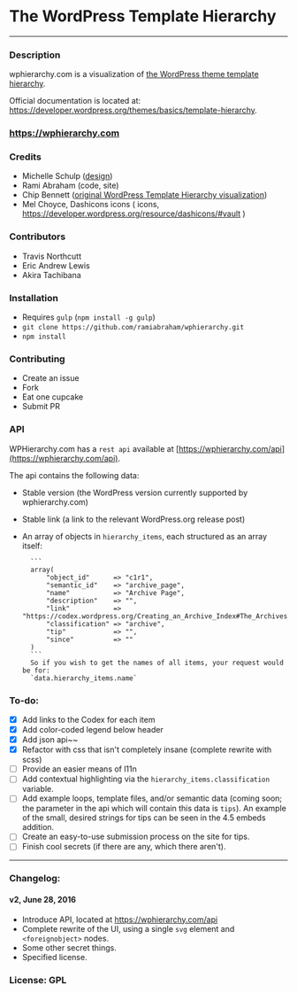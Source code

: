 The WordPress Template Hierarchy
================================

---

### Description

wphierarchy.com is a visualization of [the WordPress theme template hierarchy](https://developer.wordpress.org/themes/basics/template-hierarchy).

Official documentation is located at: https://developer.wordpress.org/themes/basics/template-hierarchy.

### https://wphierarchy.com

### Credits

- Michelle Schulp ([design](http://marktimemedia.com/redesigning-the-template-hierarchy))
- Rami Abraham (code, site)
- Chip Bennett ([original WordPress Template Hierarchy visualization](http://www.chipbennett.net/themes/template-hierarchy/))
- Mel Choyce, Dashicons icons ( icons, https://developer.wordpress.org/resource/dashicons/#vault )

### Contributors

- Travis Northcutt
- Eric Andrew Lewis
- Akira Tachibana

### Installation
- Requires `gulp` (`npm install -g gulp`)
- `git clone https://github.com/ramiabraham/wphierarchy.git`
- `npm install`

### Contributing
- Create an issue
- Fork
- Eat one cupcake
- Submit PR

### API

WPHierarchy.com has a `rest api` available at [https://wphierarchy.com/api](https://wphierarchy.com/api).

The api contains the following data:

- Stable version (the WordPress version currently supported by wphierarchy.com)
- Stable link (a link to the relevant WordPress.org release post)
- An array of objects in `hierarchy_items`, each structured as an array itself:

		```
		array(
			"object_id"      => "c1r1",
			"semantic_id"    => "archive_page",
			"name"           => "Archive Page",
			"description"    => "",
			"link"           => "https://codex.wordpress.org/Creating_an_Archive_Index#The_Archives_Page",
			"classification" => "archive",
			"tip"            => "",
			"since"          => ""
		)
		```
		So if you wish to get the names of all items, your request would be for:
		`data.hierarchy_items.name`


### To-do:

- [x] Add links to the Codex for each item
- [x] Add color-coded legend below header
- [x] Add json api~~
- [x] Refactor with css that isn't completely insane (complete rewrite with scss)
- [ ] Provide an easier means of l11n
- [ ] Add contextual highlighting via the `hierarchy_items.classification` variable.
- [ ] Add example loops, template files, and/or semantic data (coming soon; the parameter in the api which will contain this data is `tips`). An example of the small, desired strings for tips can be seen in the 4.5 embeds addition.
- [ ] Create an easy-to-use submission process on the site for tips.
- [ ] Finish cool secrets (if there are any, which there aren't).

----

### Changelog:

#### v2, June 28, 2016

- Introduce API, located at https://wphierarchy.com/api
- Complete rewrite of the UI, using a single `svg` element and `<foreignobject>` nodes.
- Some other secret things.
- Specified license.

### License: GPL

